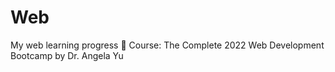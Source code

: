 # Web
My web learning progress
🚨 Course: The Complete 2022 Web Development Bootcamp by Dr. Angela Yu
